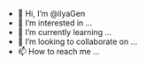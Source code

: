 - 👋 Hi, I’m @ilyaGen
- 👀 I’m interested in ...
- 🌱 I’m currently learning ...
- 💞️ I’m looking to collaborate on ...
- 📫 How to reach me ...

<!---
ilyaGen/ilyaGen is a ✨ special ✨ repository because its `README.md` (this file) appears on your GitHub profile.
You can click the Preview link to take a look at your changes.
--->
